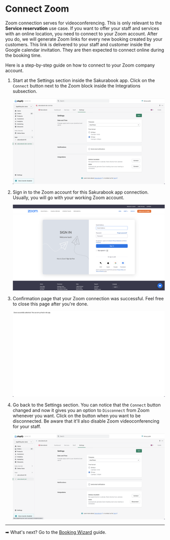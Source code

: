 # Connect Zoom

Zoom connection serves for videoconferencing. This is only relevant to the **Service reservation** use case. If you want to offer your staff and services with an online location, you need to connect to your Zoom account. After you do, we will generate Zoom links for every new booking created by your customers. This link is delivered to your staff and customer inside the Google calendar invitation. They are then expected to connect online during the booking time.

Here is a step-by-step guide on how to connect to your Zoom company account.

1. Start at the Settings section inside the Sakurabook app. Click on the `Connect` button next to the Zoom block inside the Integrations subsection.

   ![Alt text](../img/Screenshot%202022-08-31%20at%2016.01.55.png?raw=true "Sakurabook Zoom Connect")

2. Sign in to the Zoom account for this Sakurabook app connection. Usually, you will go with your working Zoom account.

   ![Alt text](../img/Screenshot%202022-08-31%20at%2016.02.03.png?raw=true "Sakurabook Zoom SignIn")

3. Confirmation page that your Zoom connection was successful. Feel free to close this page after you're done.

   ![Alt text](../img/Screenshot%202022-08-31%20at%2016.05.49.png?raw=true "Sakurabook Zoom Successful")

4. Go back to the Settings section. You can notice that the `Connect` button changed and now it gives you an option to `Disconnect` from Zoom whenever you want. Click on the button when you want to be disconnected. Be aware that it'll also disable Zoom videoconferencing for your staff.

   ![Alt text](../img/Screenshot%202022-08-31%20at%2016.15.10.png?raw=true "Sakurabook Zoom Disconnect")

---

➡ What's next? Go to the [Booking Wizard](./booking-wizard.md) guide.
